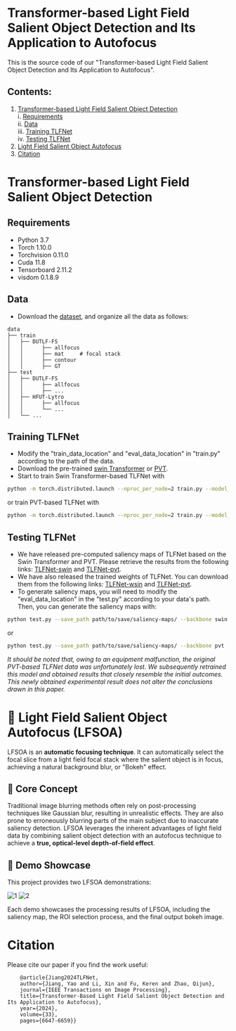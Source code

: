 # Transformer-based Light Field Salient Object Detection and Its Application to Autofocus

This is the source code of our "Transformer-based Light Field Salient Object Detection and Its Application to Autofocus".

## Contents:

1. [Transformer-based Light Field Salient Object Detection](#transformer-based-light-field-salient-object-detection)<br>
  i. [Requirements](#requirements)<br>
  ii. [Data](#data)<br>
  iii. [Training TLFNet](#training-tlfnet)<br>
  iv. [Testing TLFNet](#testing-tlfnet)<br>
2. [Light Field Salient Object Autofocus](#lfsoa)<br>
3. [Citation](#citation)<br>

# Transformer-based Light Field Salient Object Detection

## Requirements
* Python 3.7 <br>
* Torch 1.10.0 <br>
* Torchvision 0.11.0 <br>
* Cuda 11.8 <br>
* Tensorboard 2.11.2 <br>
* visdom 0.1.8.9

## Data
* Download the [dataset](https://github.com/kerenfu/LFSOD-Survey), and organize all the data as follows:
```
data
├── train
│   ├── DUTLF-FS 
│   │      ├── allfocus
│   │      ├── mat     # focal stack
│   │      ├── contour
│   │      ├── GT
├── test
│   ├── DUTLF-FS
│   │      ├── allfocus
│   │      ├── ...
│   ├── HFUT-Lytro
│   │      ├── allfocus
│   │      └── ...
│   └── ...
```


## Training TLFNet
* Modify the "train_data_location" and "eval_data_location" in "train.py" according to the path of the data.
* Download the pre-trained [swin Transformer](https://drive.google.com/file/d/1-T0G3esLOQb4c_vkzl40VgXof2OSSCJZ/view?usp=sharing) or [PVT](https://drive.google.com/file/d/1be31x92t0jKcx2eonpkTLjMD5opLQAl2/view?usp=sharing).
* Start to train Swin Transformer-based TLFNet with
```sh
python -m torch.distributed.launch --nproc_per_node=2 train.py --model_path path/to/save/trained/model/ --log_path path/to/save/log/ --backbone swin --pretrained_model path/of/pre-trained/swin-Transformer/ --image_size 224
```
or train PVT-based TLFNet with
```sh
python -m torch.distributed.launch --nproc_per_node=2 train.py --model_path path/to/save/trained/model/ --log_path path/to/save/log/ --backbone pvt --pretrained_model path/of/pre-trained/PVT/ --image_size 256
```

## Testing TLFNet
* We have released pre-computed saliency maps of TLFNet based on the Swin Transformer and PVT. Please retrieve the results from the following links: [TLFNet-swin](https://drive.google.com/file/d/1-0tb13jeDmygn18QeGgM6jfgtqyuwumZ/view?usp=sharing) and [TLFNet-pvt](https://drive.google.com/file/d/1ssT-NB9vlPQ0rHJGrwU2N0EaefYX8Bn-/view?usp=sharing).
* We have also released the trained weights of TLFNet. You can download them from the following links: [TLFNet-wsin](https://drive.google.com/file/d/19Q67GoRr6N93jOvoq29o6Hqwb1yEPzga/view?usp=sharing) and [TLFNet-pvt](https://drive.google.com/file/d/1MUG1H0W6e7uij6VPht2nmWU2-VypYf2G/view?usp=sharing).
* To generate saliency maps, you will need to modify the "eval_data_location" in the "test.py" according to your data's path. Then, you can generate the saliency maps with:
```sh
python test.py --save_path path/to/save/saliency-maps/ --backbone swin --model_path path/of/pre-trained/TLFNet.pth/ --image_size 224
```
or 
```sh
python test.py --save_path path/to/save/saliency-maps/ --backbone pvt --model_path path/of/pre-trained/TLFNet_PVT.pth/ --image_size 256
```
*It should be noted that, owing to an equipment malfunction, the original PVT-based TLFNet data was unfortunately lost. We subsequently retrained this model and obtained results that closely resemble the initial outcomes. This newly obtained experimental result does not alter the conclusions drawn in this paper.*<br>

<a id="lfsoa"></a>
# 🎯 Light Field Salient Object Autofocus (LFSOA)

LFSOA is an **automatic focusing technique**. It can automatically select the focal slice from a light field focal stack where the salient object is in focus, achieving a natural background blur, or "Bokeh" effect.

## 🌟 Core Concept

Traditional image blurring methods often rely on post-processing techniques like Gaussian blur, resulting in unrealistic effects. They are also prone to erroneously blurring parts of the main subject due to inaccurate saliency detection. LFSOA leverages the inherent advantages of light field data by combining salient object detection with an autofocus technique to achieve a **true, optical-level depth-of-field effect**.

## 📸 Demo Showcase

This project provides two LFSOA demonstrations:

![1](figures/S1.gif) ![2](figures/S2.gif)

Each demo showcases the processing results of LFSOA, including the saliency map, the ROI selection process, and the final output bokeh image.


# Citation
Please cite our paper if you find the work useful: 

        @article{Jiang2024TLFNet,
        author={Jiang, Yao and Li, Xin and Fu, Keren and Zhao, Qijun},
        journal={IEEE Transactions on Image Processing}, 
        title={Transformer-Based Light Field Salient Object Detection and Its Application to Autofocus}, 
        year={2024},
        volume={33},
        pages={6647-6659}}
